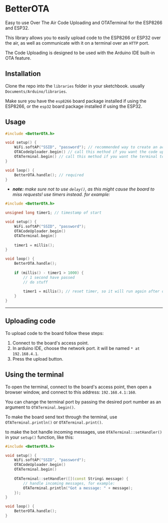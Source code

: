 # BetterOTA
Easy to use Over The Air Code Uploading and OTATerminal for the ESP8266 and ESP32.

This library allows you to easily upload code to the ESP8266 or ESP32 over the air, as well as communicate with it on a terminal over an `HTTP` port.

The Code Uploading is designed to be used with the Arduino IDE built-in OTA feature.

## Installation
Clone the repo into the `libraries` folder in your sketchbook. usually `Documents/Arduino/libraries`.

Make sure you have the `esp8266` board package installed if using the ESP8266, or the `esp32` board package installed if using the ESP32.

## Usage
```cpp
#include <BetterOTA.h>

void setup() {
    WiFi.softAP("SSID", "password"); // recommended way to create an access point.
    OTACodeUploader.begin() // call this method if you want the code uploader to work
    OTATerminal.begin() // call this method if you want the terminal to work
}

void loop() {
    BetterOTA.handle(); // required
}
```

- ***note:** make sure not to use `delay()`, as this might cause the board to miss requests! use timers instead. for example:*
```cpp
#include <BetterOTA.h>

unsigned long timer1; // timestamp of start

void setup() {
    WiFi.softAP("SSID", "password");
    OTACodeUploader.begin()
    OTATerminal.begin()
    
    timer1 = millis();
}

void loop() {
    BetterOTA.handle();
    
    if (millis() - timer1 > 1000) {
        // 1 second have passed
        // do stuff
        
        timer1 = millis(); // reset timer, so it will run again after one more second.
    }
}
```
---

## Uploading code
To upload code to the board follow these steps:
1. Connect to the board's access point.
2. In arduino IDE, choose the network port. it will be named `* at 192.168.4.1`.
3. Press the upload button.

## Using the terminal
To open the terminal, connect to the board's access point,
then open a browser window, and connect to this address:
`192.168.4.1:160`.

You can change the terminal port by passing the desired port number as an argument to `OTATerminal.begin()`.

To make the board send text through the terminal,
use `OTATerminal.println()` or `OTATerminal.print()`.

to make the bot handle incoming messages, use `OTATerminal::setHandler()` in your `setup()` function, like this:
```cpp
#include <BetterOTA.h>

void setup() {
    WiFi.softAP("SSID", "password");
    OTACodeUploader.begin()
    OTATerminal.begin()
    
    OTATerminal::setHandler([](const String& message) {
        // handle incoming messages, for example:
        OTATerminal.println("Got a message: " + message);
    });
}

void loop() {
    BetterOTA.handle();
}
```
